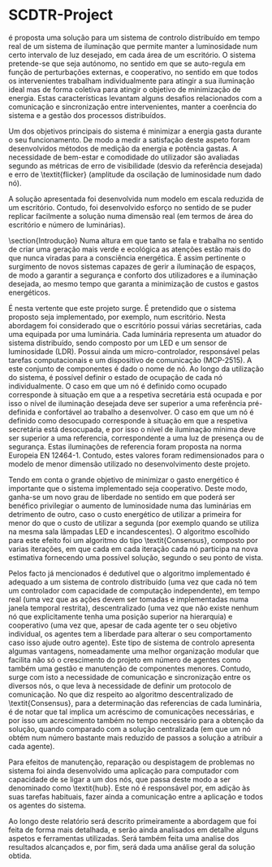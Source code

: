 # SCDTR-Project

 é proposta uma solução para um sistema de controlo distribuído em tempo real de um sistema de iluminação que permite manter a luminosidade num certo intervalo de luz desejado, em cada área de um escritório. O sistema pretende-se que seja autónomo, no sentido em que se auto-regula em função de perturbações externas, e cooperativo, no sentido em que todos os intervenientes trabalham individualmente para atingir a sua iluminação ideal mas de forma coletiva para atingir o objetivo de minimização de energia. Estas características levantam alguns desafios relacionados com a comunicação e sincronização entre intervenientes, manter a coerência do sistema e a gestão dos processos distribuídos.

Um dos objetivos principais do sistema é minimizar a energia gasta durante o seu funcionamento. De modo a medir a satisfação deste aspeto foram desenvolvidos métodos de medição da energia e potência gastas. A necessidade de bem-estar e comodidade do utilizador são avaliadas segundo as métricas de erro de visibilidade (desvio da referência desejada) e erro de \textit{flicker} (amplitude da oscilação de luminosidade num dado nó).

A solução apresentada foi desenvolvida num modelo em escala reduzida de um escritório. Contudo, foi desenvolvido esforço no sentido de se puder replicar facilmente a solução numa dimensão real (em termos de área do escritório e número de luminárias).


\section{Introdução}
Numa altura em que tanto se fala e trabalha no sentido de criar uma geração mais verde e ecológica as atenções estão mais do que nunca viradas para a consciência energética. É assim pertinente o surgimento de novos sistemas capazes de gerir a iluminação de espaços, de modo a garantir a segurança e conforto dos utilizadores e a iluminação desejada, ao mesmo tempo que garanta a minimização de custos e gastos energéticos. 

É nesta vertente que este projeto surge. É pretendido que o sistema proposto seja implementado, por exemplo, num escritório. Nesta abordagem foi considerado que o escritório possui várias secretárias, cada uma equipada por uma luminária. Cada luminária representa um atuador do sistema distribuído, sendo composto por um LED e um sensor de luminosidade (LDR). Possui ainda um micro-controlador, responsável pelas tarefas computacionais e um dispositivo de comunicação (MCP-2515). A este conjunto de componentes é dado o nome de nó. Ao longo da utilização do sistema, é possível definir o estado de ocupação de cada nó individualmente. O caso em que um nó é definido como ocupado corresponde à situação em que a a respetiva secretária está ocupada e por isso o nível de iluminação desejada deve ser superior a uma referência pré-definida e confortável ao trabalho a desenvolver. O caso em que um nó é definido como desocupado corresponde à situação em que a respetiva secretária está desocupada, e por isso o nível de iluminação mínima deve ser superior a uma referencia, correspondente a uma luz de presença ou de segurança. Estas iluminações de referencia foram proposta na norma Europeia EN 12464-1. Contudo, estes valores foram redimensionados para o modelo de menor dimensão utilizado no desenvolvimento deste projeto.

Tendo em conta o grande objetivo de minimizar o gasto energético é importante que o sistema implementado seja cooperativo. Deste modo, ganha-se um novo grau de liberdade no sentido em que poderá ser benéfico privilegiar o aumento de luminosidade numa das luminárias em detrimento de outro, caso o custo energético de utilizar a primeira for menor do que o custo de utilizar a segunda (por exemplo quando se utiliza na mesma sala lâmpadas LED e incandescentes). O algoritmo escolhido para este efeito foi um algoritmo do tipo \textit{Consensus}, composto por varias iterações, em que cada em cada iteração cada nó participa na nova estimativa fornecendo uma possível solução, segundo o seu ponto de vista.

Pelos facto já mencionados é dedutível que o algoritmo implementado é adequado a um sistema de controlo distribuído (uma vez que cada nó tem um controlador com capacidade de computação independente), em tempo real (uma vez que as ações  devem ser tomadas e implementadas numa janela temporal restrita), descentralizado (uma vez que não existe nenhum nó que explicitamente tenha uma posição superior na hierarquia) e cooperativo (uma vez que, apesar de cada agente ter o seu objetivo individual, os agentes tem a liberdade para alterar o seu comportamento caso isso ajude outro agente). Este tipo de sistema de controlo apresenta algumas vantagens, nomeadamente uma melhor organização modular que facilita não só o crescimento do projeto em número de agentes como também uma gestão e manutenção de componentes menores. Contudo, surge com isto a necessidade de comunicação e sincronização entre os diversos nós, o que leva à necessidade de definir um protocolo de comunicação. No que diz respeito ao algoritmo descentralizado de \textit{Consensus}, para a determinação das referencias de cada luminária, é de notar que tal implica um acréscimo de comunicações necessárias, e por isso um acrescimento também no tempo necessário para a obtenção da solução, quando comparado com a solução centralizada (em que um nó obtém num número bastante mais reduzido de passos a solução a atribuir a cada agente).

Para efeitos de manutenção, reparação ou despistagem de problemas no sistema foi ainda desenvolvido uma aplicação para computador com capacidade de se ligar a um dos nós, que passa deste modo a ser denominado como \textit{hub}. Este nó é responsável por, em adição às suas tarefas habituais, fazer ainda a comunicação entre a aplicação e todos os agentes do sistema.

Ao longo deste relatório será descrito primeiramente a abordagem que foi feita de forma mais detalhada, e serão ainda analisados em detalhe alguns aspetos e ferramentas utilizadas. Será também feita uma analise dos resultados alcançados e, por fim, será dada uma análise geral da solução obtida.